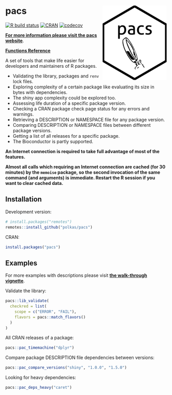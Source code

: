 # pacs <a href='https://github.com/polkas/pacs'><img src='man/figures/pacs_logo.png' align="right" width="200px" /></a>
[![R build status](https://github.com/polkas/pacs/workflows/R-CMD-check/badge.svg)](https://github.com/polkas/pacs/actions)
[![CRAN](https://www.r-pkg.org/badges/version/pacs)](https://cran.r-project.org/package=pacs)
[![codecov](https://codecov.io/gh/Polkas/pacs/branch/master/graph/badge.svg)](https://app.codecov.io/gh/Polkas/pacs)

[**For more information please visit the pacs website**](https://polkas.github.io/pacs/).

[**Functions Reference**](https://polkas.github.io/pacs/reference/index.html)

A set of tools that make life easier for developers and maintainers of R packages.

- Validating the library, packages and `renv` lock files.
- Exploring complexity of a certain package like evaluating its size in bytes with dependencies.
- The shiny app complexity could be explored too.
- Assessing life duration of a specific package version.
- Checking a CRAN package check page status for any errors and warnings.
- Retrieving a DESCRIPTION or NAMESPACE file for any package version.
- Comparing DESCRIPTION or NAMESPACE files between different package versions.
- Getting a list of all releases for a specific package.
- The Bioconductor is partly supported.

**An Internet connection is required to take full advantage of most of the features.**

**Almost all calls which requiring an Internet connection are cached (for 30 minutes) by the `memoise` package, so the second invocation of the same command (and arguments) is immediate. Restart the R session if you want to clear cached data.**

## Installation

Development version:

```r
# install.packages("remotes")
remotes::install_github("polkas/pacs")
```

CRAN:

```r
install.packages("pacs")
```

## Examples

For more examples with descriptions please visit [**the walk-through vignette**](https://polkas.github.io/pacs/articles/GettingStarted.html).

Validate the library:

```r
pacs::lib_validate(
  checkred = list(
    scope = c("ERROR", "FAIL"),
    flavors = pacs::match_flavors()
  )
)
```

All CRAN releases of a package:

```r
pacs::pac_timemachine("dplyr")
```

Compare package DESCRIPTION file dependencies between versions:

```r
pacs::pac_compare_versions("shiny", "1.0.0", "1.5.0")
```

Looking for heavy dependencies:

```r
pacs::pac_deps_heavy("caret")
```
